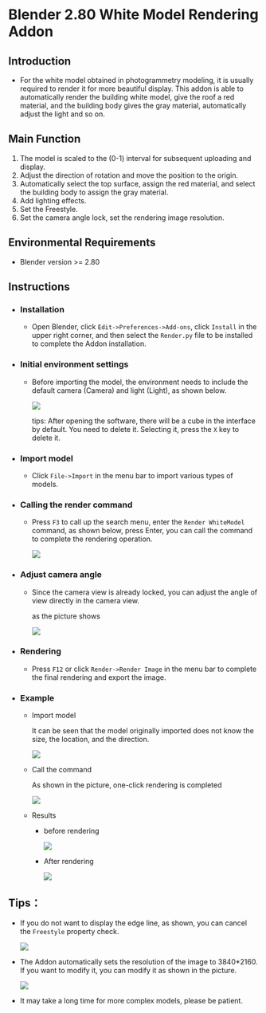 # Blender 2.80 White Model Rendering Addon

## Introduction
- For the white model obtained in photogrammetry modeling, it is usually required to render it for more beautiful display. This addon is able to automatically render the building white model, give the roof a red material, and the building body gives the gray material, automatically adjust the light and so on.

## Main Function
1. The model is scaled to the (0-1) interval for subsequent uploading and display.
2. Adjust the direction of rotation and move the position to the origin.
3. Automatically select the top surface, assign the red material, and select the building body to assign the gray material.
4. Add lighting effects.
5. Set the Freestyle.
6. Set the camera angle lock, set the rendering image resolution.

## Environmental Requirements
- Blender version >= 2.80

## Instructions
- ### Installation
  - Open Blender, click ```Edit->Preferences->Add-ons```, click ```Install``` in the upper right corner, and then select the ```Render.py``` file to be installed to complete the Addon installation.
- ###  Initial environment settings
  - Before importing the model, the environment needs to include the default camera (Camera) and light (Light), as shown below.

    ![](./images/1.png)

    tips: After opening the software, there will be a cube in the interface by default. You need to delete it. Selecting it, press the ```X``` key to delete it.
- ### Import model
  - Click ```File->Import``` in the menu bar to import various types of models.
- ### Calling the render command
  - Press ```F3``` to call up the search menu, enter the ```Render WhiteModel``` command, as shown below, press Enter, you can call the command to complete the rendering operation.

    ![](./images/2.png)
- ### Adjust camera angle
  - Since the camera view is already locked, you can adjust the angle of view directly in the camera view.

    as the picture shows

    ![](./images/5.png)
- ###  Rendering
  - Press ```F12``` or click ```Render->Render Image``` in the menu bar to complete the final rendering and export the image.
- ### Example
  - Import model

    It can be seen that the model originally imported does not know the size, the location, and the direction.

    ![](./images/3.png)
  - Call the command

    As shown in the picture, one-click rendering is completed

    ![](./images/4.png)
  - Results
    
    - before rendering

      ![](./images/6.png)
    - After rendering

      ![](./images/7.png)

## Tips：
  - If you do not want to display the edge line, as shown, you can cancel the ```Freestyle``` property check.

    ![](./images/8.png)
  - The Addon automatically sets the resolution of the image to 3840*2160. If you want to modify it, you can modify it as shown in the picture.
    
    ![](./images/9.png)
  - It may take a long time for more complex models, please be patient.

